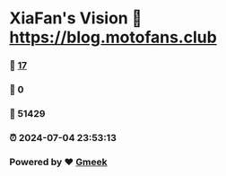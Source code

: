 # XiaFan's Vision :link: https://blog.motofans.club 
### :page_facing_up: [17](https://blog.motofans.club/tag.html) 
### :speech_balloon: 0 
### :hibiscus: 51429 
### :alarm_clock: 2024-07-04 23:53:13 
### Powered by :heart: [Gmeek](https://github.com/Meekdai/Gmeek)
